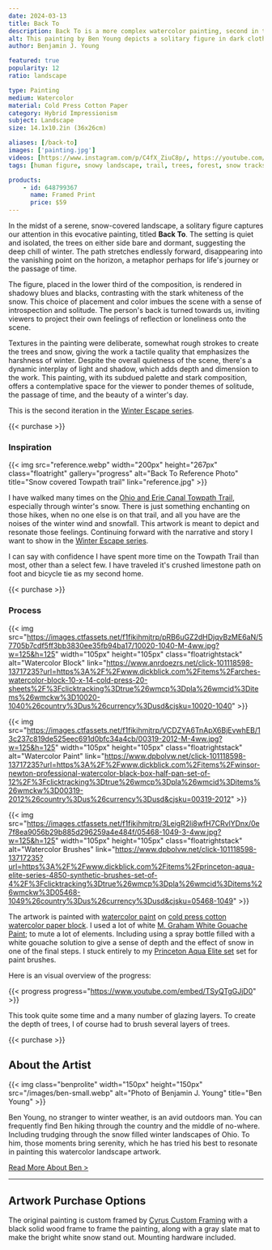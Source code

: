 ```yaml
---
date: 2024-03-13
title: Back To
description: Back To is a more complex watercolor painting, second in the Winter Escape series. Showing the trek of the lone figure through a winter trail.
alt: This painting by Ben Young depicts a solitary figure in dark clothing standing on a snow-covered path flanked by bare trees, with the scene conveying a sense of solitude in a wintry landscape.
author: Benjamin J. Young

featured: true
popularity: 12
ratio: landscape

type: Painting
medium: Watercolor
material: Cold Press Cotton Paper
category: Hybrid Impressionism
subject: Landscape
size: 14.1x10.2in (36x26cm)

aliases: [/back-to]
images: ['painting.jpg']
videos: [https://www.instagram.com/p/C4fX_ZiuC8p/, https://youtube.com/shorts/35AX0Eu-C7w]
tags: [human figure, snowy landscape, trail, trees, forest, snow tracks, watercolor paint, hybrid impressionism, landscape art, cool tone, winter escape series, for sale]

products:
    - id: 648799367
      name: Framed Print
      price: $59
---
```


In the midst of a serene, snow-covered landscape, a solitary figure captures our attention in this evocative painting, titled **Back To**. The setting is quiet and isolated, the trees on either side bare and dormant, suggesting the deep chill of winter. The path stretches endlessly forward, disappearing into the vanishing point on the horizon, a metaphor perhaps for life's journey or the passage of time.

The figure, placed in the lower third of the composition, is rendered in shadowy blues and blacks, contrasting with the stark whiteness of the snow. This choice of placement and color imbues the scene with a sense of introspection and solitude. The person's back is turned towards us, inviting viewers to project their own feelings of reflection or loneliness onto the scene.

Textures in the painting were deliberate, somewhat rough strokes to create the trees and snow, giving the work a tactile quality that emphasizes the harshness of winter. Despite the overall quietness of the scene, there's a dynamic interplay of light and shadow, which adds depth and dimension to the work. This painting, with its subdued palette and stark composition, offers a contemplative space for the viewer to ponder themes of solitude, the passage of time, and the beauty of a winter's day.

This is the second iteration in the [Winter Escape series](/tags/winter-escape-series).

{{< purchase >}}

### Inspiration ###

{{< img src="reference.webp" width="200px" height="267px" class="floatright" gallery="progress" alt="Back To Reference Photo" title="Snow covered Towpath trail" link="reference.jpg" >}}

I have walked many times on the [Ohio and Erie Canal Towpath Trail](https://www.ohioanderiecanalway.com/explore/the-towpath-trail/), especially through winter's snow. There is just something enchanting on those hikes, when no one else is on that trail, and all you have are the noises of the winter wind and snowfall. This artwork is meant to depict and resonate those feelings. Continuing forward with the narrative and story I want to show in the [Winter Escape series](/tags/winter-escape-series).

I can say with confidence I have spent more time on the Towpath Trail than most, other than a select few. I have traveled it's crushed limestone path on foot and bicycle tie as my second home.

{{< purchase >}}

### Process ###

{{< img src="https://images.ctfassets.net/f1fikihmjtrp/pRB6uGZ2dHDjqvBzME6aN/57705b7cdf5ff3bb3830ee35fb94ba17/10020-1040-M-4ww.jpg?w=125&h=125" width="105px" height="105px" class="floatrightstack" alt="Watercolor Block" link="https://www.anrdoezrs.net/click-101118598-13717235?url=https%3A%2F%2Fwww.dickblick.com%2Fitems%2Farches-watercolor-block-10-x-14-cold-press-20-sheets%2F%3Fclicktracking%3Dtrue%26wmcp%3Dpla%26wmcid%3Ditems%26wmckw%3D10020-1040%26country%3Dus%26currency%3Dusd&cjsku=10020-1040" >}}

{{< img src="https://images.ctfassets.net/f1fikihmjtrp/VCDZYA6TnApX6BjEvwhEB/13c237c819de525eec691d0bfc34a4cb/00319-2012-M-4ww.jpg?w=125&h=125" width="105px" height="105px" class="floatrightstack" alt="Watercolor Paint" link="https://www.dpbolvw.net/click-101118598-13717235?url=https%3A%2F%2Fwww.dickblick.com%2Fitems%2Fwinsor-newton-professional-watercolor-black-box-half-pan-set-of-12%2F%3Fclicktracking%3Dtrue%26wmcp%3Dpla%26wmcid%3Ditems%26wmckw%3D00319-2012%26country%3Dus%26currency%3Dusd&cjsku=00319-2012" >}}

{{< img src="https://images.ctfassets.net/f1fikihmjtrp/3LeigR2li8wfH7CRvlYDnx/0e7f8ea9056b29b885d296259a4e484f/05468-1049-3-4ww.jpg?w=125&h=125" width="105px" height="105px" class="floatrightstack" alt="Watercolor Brushes" link="https://www.dpbolvw.net/click-101118598-13717235?url=https%3A%2F%2Fwww.dickblick.com%2Fitems%2Fprinceton-aqua-elite-series-4850-synthetic-brushes-set-of-4%2F%3Fclicktracking%3Dtrue%26wmcp%3Dpla%26wmcid%3Ditems%26wmckw%3D05468-1049%26country%3Dus%26currency%3Dusd&cjsku=05468-1049" >}}

The artwork is painted with [watercolor paint](https://www.dpbolvw.net/click-101118598-13717235?url=https%3A%2F%2Fwww.dickblick.com%2Fitems%2Fwinsor-newton-professional-watercolor-black-box-half-pan-set-of-12%2F%3Fclicktracking%3Dtrue%26wmcp%3Dpla%26wmcid%3Ditems%26wmckw%3D00319-2012%26country%3Dus%26currency%3Dusd&cjsku=00319-2012) on [cold press cotton watercolor paper block](https://www.kqzyfj.com/click-101118598-13717235?url=https%3A%2F%2Fwww.dickblick.com%2Fitems%2Farches-watercolor-block-11-x-14-cold-press-20-sheets%2F%3Fclicktracking%3Dtrue%26wmcp%3Dpla%26wmcid%3Ditems%26wmckw%3D10020-1004%26country%3Dus%26currency%3Dusd&cjsku=10020-1004). I used a lot of white [M. Graham White Gouache Paint](https://www.kqzyfj.com/click-101118598-13717235?url=https%3A%2F%2Fwww.dickblick.com%2Fitems%2Fm-graham-artists-gouache-titanium-white-15-ml-tube%2F%3Fclicktracking%3Dtrue%26wmcp%3Dpla%26wmcid%3Ditems%26wmckw%3D00818-1020%26country%3Dus%26currency%3Dusd&cjsku=00818-1020); to mute a lot of elements. Including using a spray bottle filled with a white gouache solution to give a sense of depth and the effect of snow in one of the final steps. I stuck entirely to my [Princeton Aqua Elite set](https://www.anrdoezrs.net/click-101118598-13717235?url=https%3A%2F%2Fwww.dickblick.com%2Fitems%2Fprinceton-aqua-elite-series-4850-synthetic-brushes-set-of-4%2F%3Fclicktracking%3Dtrue%26wmcp%3Dpla%26wmcid%3Ditems%26wmckw%3D05468-1049%26country%3Dus%26currency%3Dusd&cjsku=05468-1049) set for paint brushes.

Here is an visual overview of the progress:

{{< progress progress="https://www.youtube.com/embed/TSyQTgGJjD0" >}}

This took quite some time and a many number of glazing layers. To create the depth of trees, I of course had to brush several layers of trees.

{{< purchase >}}

## About the Artist ##

{{< img class="benprolite" width="150px" height="150px" src="/images/ben-small.webp" alt="Photo of Benjamin J. Young" title="Ben Young" >}}

Ben Young, no stranger to winter weather, is an avid outdoors man. You can frequently find Ben hiking through the country and the middle of no-where. Including trudging through the snow filled winter landscapes of Ohio. To him, those moments bring serenity, which he has tried his best to resonate in painting this watercolor landscape artwork.

[Read More About Ben >](/about)

---

## Artwork Purchase Options ##

The original painting is custom framed by [Cyrus Custom Framing](http://cyruscustom.com/) with a black solid wood frame to frame the painting, along with a gray slate mat to make the bright white snow stand out. Mounting hardware included.
